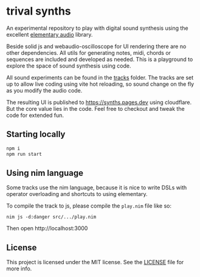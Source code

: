 # trival synths

An experimental repository to play with digital sound synthesis using the
excellent [elementary audio](https://elementary.audio) library.

Beside solid js and webaudio-oscilloscope for UI rendering there are no other
dependencies. All utils for generating notes, midi, chords or sequences are
included and developed as needed. This is a playground to explore the space of
sound synthesis using code.

All sound experiments can be found in the [tracks](/src/tracks/) folder. The
tracks are set up to allow live coding using vite hot reloading, so sound change
on the fly as you modify the audio code.

The resulting UI is published to https://synths.pages.dev using cloudflare. But
the core value lies in the code. Feel free to checkout and tweak the code for
extended fun.

## Starting locally

```bash
npm i
npm run start
```

## Using nim language

Some tracks use the nim language, because it is nice to write DSLs with operator
overloading and shortcuts to using elementary.

To compile the track to js, please compile the `play.nim` file like so:

```
nim js -d:danger src/.../play.nim
```

Then open http://localhost:3000

## License

This project is licensed under the MIT license. See the [LICENSE](LICENSE) file
for more info.
